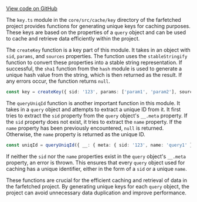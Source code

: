 [View code on GitHub](https://github.com/igorkamyshev/farfetched/.autodoc/docs/json/packages/core/src/cache/key)

The `key.ts` module in the `core/src/cache/key` directory of the farfetched project provides functions for generating unique keys for caching purposes. These keys are based on the properties of a `query` object and can be used to cache and retrieve data efficiently within the project.

The `createKey` function is a key part of this module. It takes in an object with `sid`, `params`, and `sources` properties. The function uses the `stableStringify` function to convert these properties into a stable string representation. If successful, the `sha1` function from the `hash` module is used to generate a unique hash value from the string, which is then returned as the result. If any errors occur, the function returns `null`.

```typescript
const key = createKey({ sid: '123', params: ['param1', 'param2'], sources: ['source1', 'source2'] });
```

The `queryUniqId` function is another important function in this module. It takes in a `query` object and attempts to extract a unique ID from it. It first tries to extract the `sid` property from the `query` object's `__.meta` property. If the `sid` property does not exist, it tries to extract the `name` property. If the `name` property has been previously encountered, `null` is returned. Otherwise, the `name` property is returned as the unique ID.

```typescript
const uniqId = queryUniqId({ __: { meta: { sid: '123', name: 'query1' } } });
```

If neither the `sid` nor the `name` properties exist in the `query` object's `__.meta` property, an error is thrown. This ensures that every `query` object used for caching has a unique identifier, either in the form of a `sid` or a unique `name`.

These functions are crucial for the efficient caching and retrieval of data in the farfetched project. By generating unique keys for each `query` object, the project can avoid unnecessary data duplication and improve performance.
